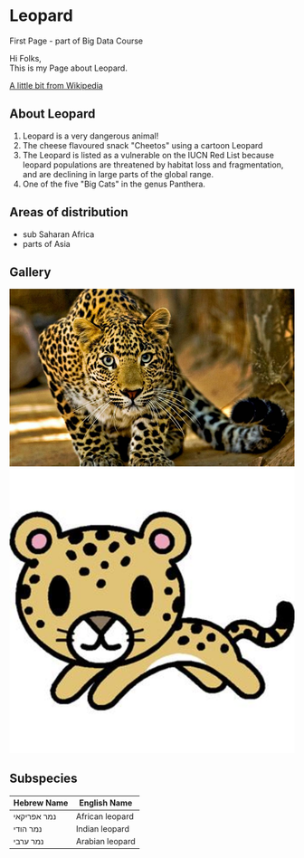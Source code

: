 # Leopard
First Page - part of Big Data Course

Hi Folks,  
This is my Page about Leopard.

[A little bit from Wikipedia](https://en.wikipedia.org/wiki/Leopard)

## About Leopard
1. Leopard is a very dangerous animal!
2. The cheese flavoured snack "Cheetos" using a cartoon Leopard
3. The Leopard is listed as a vulnerable on the IUCN Red List because leopard populations are threatened by habitat loss and fragmentation, and are declining in large parts of the global range.
4. One of the five "Big Cats" in the genus Panthera.
## Areas of distribution
- sub Saharan Africa
- parts of Asia

## Gallery
![Leopard in the wild](images/leopard.jpg)  
![Leopard cartoon](images/Leopard%20Cartoon.png)

## Subspecies  
Hebrew Name | English Name
------------|--------------
נמר אפריקאי | African leopard
נמר הודי | Indian leopard
נמר ערבי | Arabian leopard
